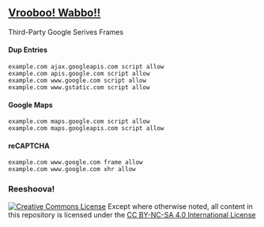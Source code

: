 ## [Vrooboo! Wabbo!!](https://rictusempra.github.io/uMatrix-Rules/#ovagarava)

Third-Party Google Serives Frames

#### Dup Entries

    example.com ajax.googleapis.com script allow
    example.com apis.google.com script allow
    example.com www.google.com script allow
    example.com www.gstatic.com script allow

#### Google Maps

    example.com maps.google.com script allow
    example.com maps.googleapis.com script allow

#### reCAPTCHA

    example.com www.google.com frame allow
    example.com www.google.com xhr allow

### Reeshoova!
<a rel="license" href="http://creativecommons.org/licenses/by-nc-sa/4.0/"><img alt="Creative Commons License" style="border-width:0" src="https://i.creativecommons.org/l/by-nc-sa/4.0/88x31.png" /></a>
Except where otherwise noted, all content in this repository is licensed under the <a rel="license" href="http://creativecommons.org/licenses/by-nc-sa/4.0/">CC BY-NC-SA 4.0 International License</a>
